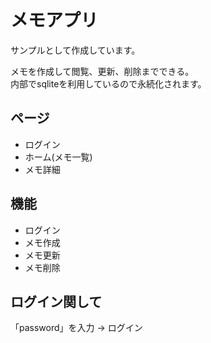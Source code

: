 # メモアプリ
サンプルとして作成しています。  

メモを作成して閲覧、更新、削除までできる。  
内部でsqliteを利用しているので永続化されます。  

## ページ

- ログイン
- ホーム(メモ一覧)
- メモ詳細

## 機能

- ログイン
- メモ作成
- メモ更新
- メモ削除

## ログイン関して
「password」を入力 → ログイン  
